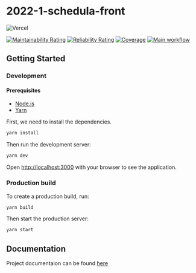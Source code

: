 # 2022-1-schedula-front

![Vercel](https://vercelbadge.vercel.app/api/fga-eps-mds/2022-1-schedula-front?style=for-the-badge)


[![Maintainability Rating](https://sonarcloud.io/api/project_badges/measure?project=fga-eps-mds_2022-1-schedula-front&metric=sqale_rating)](https://sonarcloud.io/summary/new_code?id=fga-eps-mds_2022-1-schedula-front) [![Reliability Rating](https://sonarcloud.io/api/project_badges/measure?project=fga-eps-mds_2022-1-schedula-front&metric=reliability_rating)](https://sonarcloud.io/summary/new_code?id=fga-eps-mds_2022-1-schedula-front) [![Coverage](https://sonarcloud.io/api/project_badges/measure?project=fga-eps-mds_2022-1-schedula-front&metric=coverage)](https://sonarcloud.io/summary/new_code?id=fga-eps-mds_2022-1-schedula-front) [![Main workflow](https://github.com/fga-eps-mds/2022-1-schedula-front/actions/workflows/ci.yml/badge.svg)](https://github.com/fga-eps-mds/2022-1-schedula-front/actions/workflows/ci.yml)

## Getting Started
### Development
#### Prerequisites
 - [Node.js](https://nodejs.org/en/)
 - [Yarn](https://yarnpkg.com/)

First, we need to install the dependencies.

```bash
yarn install
```

Then run the development server:

```bash
yarn dev
```

Open [http://localhost:3000](http://localhost:3000) with your browser to see the application.

### Production build
To create a production build, run:

```bash
yarn build
```

Then start the production server:

```bash
yarn start
```


## Documentation
Project documentaion can be found [here](https://github.com/fga-eps-mds/2022-1-schedula-doc)